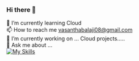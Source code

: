 ### Hi there 👋
🌱 I’m currently learning Cloud <br>
📫 How to reach me vasanthabalaji08@gmail.com <br>
🔭 I’m currently working on ... Cloud projects.....<br>
💬 Ask me about ...<br>
[![My Skills](https://skillicons.dev/icons?i=aws,azure,gcp,bash,py,docker,git,github,kubernetes,linux,nginx,vscode)](https://skillicons.dev)

<!--
**vasanthabalaji45/vasanthabalaji45** is a ✨ _special_ ✨ repository because its `README.md` (this file) appears on your GitHub profile.

Here are some ideas to get you started:

- 🔭 I’m currently working on ...
- 🌱 I’m currently learning ...
- 👯 I’m looking to collaborate on ...
- 🤔 I’m looking for help with ...
- 💬 Ask me about ...
- 📫 How to reach me: ...
- 😄 Pronouns: ...
- ⚡ Fun fact: ...
-->
